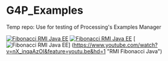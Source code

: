 # G4P_Examples
Temp repo: Use for testing of Processing's Examples Manager

[![Fibonacci RMI Java EE](http://img.youtube.com/vi/nX_inqaAzOI/0.jpg)](https://www.youtube.com/watch?v=nX_inqaAzOI&feature=youtu.be&hd=1 "RMI Fibonacci Java")
[![Fibonacci RMI Java EE](http://img.youtube.com/vi/nX_inqaAzOI/0.jpg)](https://www.youtube.com/watch?v=nX_inqaAzOI&feature=youtu.be&hd=1)
[![Fibonacci RMI Java EE](http://img.youtube.com/vi/nX_inqaAzOI/0.jpg)]
(https://www.youtube.com/watch?v=nX_inqaAzOI&feature=youtu.be&hd=1 "RMI Fibonacci Java")
